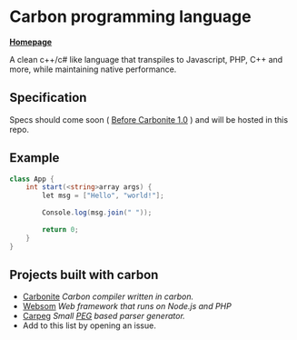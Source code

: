 # Carbon programming language
[**Homepage**](https://www.echorial.com/carbon)

A clean c++/c# like language that transpiles to Javascript, PHP, C++ and more, while maintaining native performance.

## Specification
Specs should come soon ( [Before Carbonite 1.0](https://github.com/Echorial/carbonite/milestone/1) ) and will be hosted in this repo.

## Example
``` csharp
class App {
    int start(<string>array args) {
        let msg = ["Hello", "world!"];
        
        Console.log(msg.join(" "));
        
        return 0;
    }
}
```

## Projects built with carbon
* [Carbonite](https://github.com/Echorial/carbonite) *Carbon compiler written in carbon.*
* [Websom](https://github.com/Echorial/websom) *Web framework that runs on Node.js and PHP*
* [Carpeg](https://github.com/Echorial/carpeg) *Small [PEG](https://en.wikipedia.org/wiki/Parsing_expression_grammar) based parser generator.*
* Add to this list by opening an issue.
